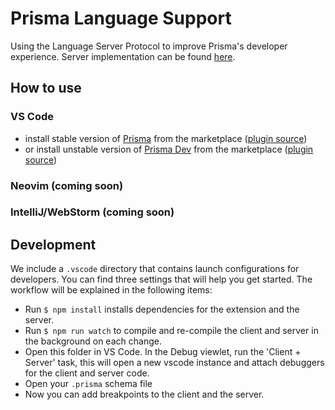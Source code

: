 # Prisma Language Support

Using the Language Server Protocol to improve Prisma's developer experience.
Server implementation can be found [here](server).

## How to use

### VS Code

- install stable version of [Prisma](https://marketplace.visualstudio.com/items?itemName=Prisma.prisma) from the marketplace ([plugin source](clients/vscode))
- or install unstable version of [Prisma Dev](https://marketplace.visualstudio.com/items?itemName=Prisma.prisma-dev) from the marketplace ([plugin source](clients/vscode))

### Neovim (coming soon)


### IntelliJ/WebStorm (coming soon)


## Development

We include a `.vscode` directory that contains launch configurations for developers.
You can find three settings that will help you get started. The workflow will be
explained in the following items:

- Run `$ npm install` installs dependencies for the extension and the server.
- Run `$ npm run watch` to compile and re-compile the client and server in the background on each change.
- Open this folder in VS Code. In the Debug viewlet, run the 'Client + Server' task, this will open a new vscode instance and attach debuggers for the client and server code.
- Open your `.prisma` schema file
- Now you can add breakpoints to the client and the server.
